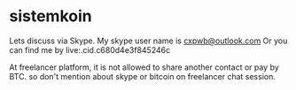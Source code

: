 # sistemkoin
Lets discuss via Skype.
My skype user name is cxpwb@outlook.com
Or you can find me by
live:.cid.c680d4e3f845246c

At freelancer platform, it is not allowed to share another contact or pay by BTC.
so don't mention about skype or bitcoin on freelancer chat session.
